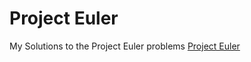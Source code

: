 # Project Euler
My Solutions to the Project Euler problems
[Project Euler](https://projecteuler.net/about)